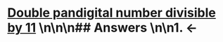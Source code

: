 # [Double pandigital number divisible by 11](https://projecteuler.net/problem=491) \n\n\n## Answers \n\n1. &larr;
